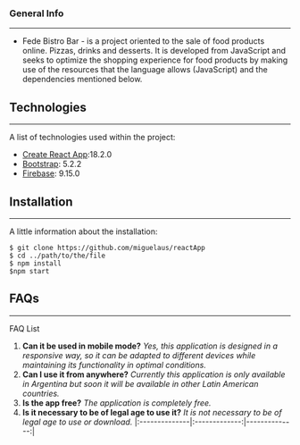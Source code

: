 ### General Info
***
- Fede Bistro Bar - is a project oriented to the sale of food products online.
Pizzas, drinks and desserts.
It is developed from JavaScript and seeks to optimize the shopping experience for food products by making use of the resources that the language allows (JavaScript) and the dependencies mentioned below.

## Technologies
***
A list of technologies used within the project:
* [Create React App](https://github.com/facebook/create-react-app):18.2.0
* [Bootstrap](https://getbootstrap.com/): 5.2.2
* [Firebase](https://firebase.google.com/): 9.15.0

## Installation
***
A little information about the installation:
```
$ git clone https://github.com/miguelaus/reactApp
$ cd ../path/to/the/file
$ npm install
$npm start
```

## FAQs
***
FAQ List
1. **Can it be used in mobile mode?**
*Yes, this application is designed in a responsive way, so it can be adapted to different devices while maintaining its functionality in optimal conditions.*
2. **Can I use it from anywhere?**
*Currently this application is only available in Argentina but soon it will be available in other Latin American countries.*
3. **Is the app free?**
*The application is completely free.*
4. **Is it necessary to be of legal age to use it?**
*It is not necessary to be of legal age to use or download.*
|:--------------|:-------------:|--------------:|
